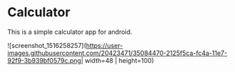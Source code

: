# Calculator
This is a simple calculator app for android.

![screenshot_1516258257](https://user-images.githubusercontent.com/20423471/35084470-2125f5ca-fc4a-11e7-92f9-3b939bf0579c.png| width=48 | height=100)
